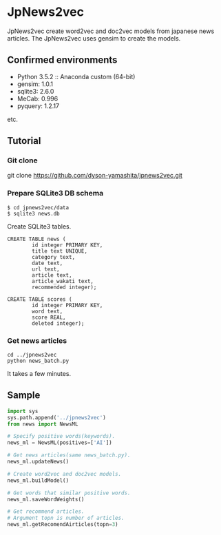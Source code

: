 # JpNews2vec

JpNews2vec create word2vec and doc2vec models from japanese news articles.
The JpNews2vec uses gensim to create the models.

## Confirmed environments
- Python 3.5.2 :: Anaconda custom (64-bit)
- gensim: 1.0.1
- sqlite3: 2.6.0
- MeCab: 0.996
- pyquery: 1.2.17

etc.

## Tutorial

### Git clone
git clone https://github.com/dyson-yamashita/jpnews2vec.git

### Prepare SQLite3 DB schema
```
$ cd jpnews2vec/data 
$ sqlite3 news.db
```
Create SQLite3 tables.
```
CREATE TABLE news (
        id integer PRIMARY KEY,
        title text UNIQUE,
        category text,
        date text,
        url text,
        article text,
        article_wakati text,
        recommended integer);

CREATE TABLE scores (
        id integer PRIMARY KEY,
        word text,
        score REAL,
        deleted integer);
```

### Get news articles
```
cd ../jpnews2vec
python news_batch.py
```
It takes a few minutes.


## Sample
```python
import sys
sys.path.append('../jpnews2vec')
from news import NewsML

# Specify positive words(keywords).
news_ml = NewsML(positives=['AI'])

# Get news articles(same news_batch.py).
news_ml.updateNews()

# Create word2vec and doc2vec models.
news_ml.buildModel()

# Get words that similar positive words.
news_ml.saveWordWeights()

# Get recommend articles.
# Argument topn is number of articles.
news_ml.getRecomendAirticles(topn=3)
```
